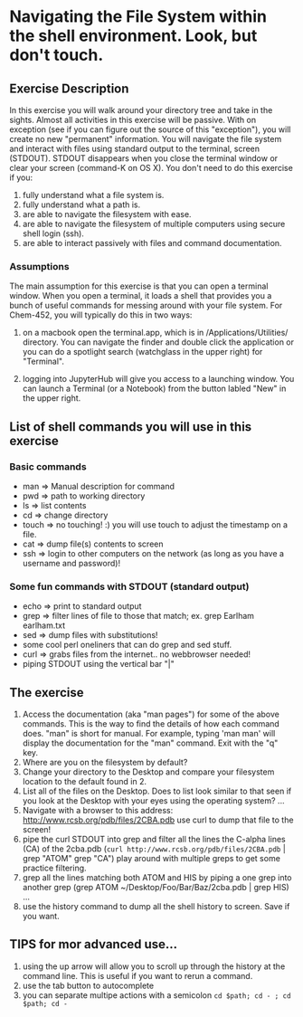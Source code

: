 # Navigating the File System within the shell environment.  Look, but don't touch. 

## Exercise Description
In this exercise you will walk around your directory tree and take in the sights. Almost all activities in this exercise will be passive. With on exception (see if you can figure out the source of this "exception"), you will create no new "permanent" information.  You will navigate the file system and interact with files using standard output to the terminal, screen (STDOUT).  STDOUT disappears when you close the terminal window or clear your screen (command-K on OS X). You don't need to do this exercise if you:
  1. fully understand what a file system is.
  2. fully understand what a path is.
  3. are able to navigate the filesystem with ease.
  4. are able to navigate the filesystem of multiple computers using secure shell login (ssh).
  5. are able to interact passively with files and command documentation.
  
### Assumptions
The main assumption for this exercise is that you can open a terminal window. When you open a terminal, it loads a shell 
that provides you a bunch of useful commands for messing around with your file system.  For Chem-452, you will typically 
do this in two ways:

  1. on a macbook open the terminal.app, which is in /Applications/Utilities/ directory. You can navigate the finder and 
  double click the application or you can do a spotlight search (watchglass in the upper right) for "Terminal".

  2. logging into JupyterHub will give you access to a launching window. You can launch a Terminal (or a Notebook) from the 
  button labled "New" in the upper right. 

## List of shell commands you will use in this exercise 

### Basic commands
* man    => Manual description for command
* pwd    => path to working directory
* ls     => list contents
* cd     => change directory  
* touch  => no touching! :) you will use touch to adjust the timestamp on a file.
* cat    => dump file(s) contents to screen
* ssh    => login to other computers on the network (as long as you have a username and password)! 

### Some fun commands with STDOUT (standard output)
* echo  => print to standard output
* grep  => filter lines of file to those that match; ex. grep Earlham earlham.txt
* sed   => dump files with substitutions!
* some cool perl oneliners that can do grep and sed stuff.
* curl  => grabs files from the internet.. no webbrowser needed!
* piping STDOUT using the vertical bar "|" 


## The exercise

  1. Access the documentation (aka "man pages") for some of the above commands. This is the way to find the details of how each command does. "man" is short for manual. For example, typing 'man man' will display the documentation for the "man" command.   Exit with the "q" key. 
  2. Where are you on the filesystem by default?  
  3. Change your directory to the Desktop and compare your filesystem location to the default found in 2.
  4. List all of the files on the Desktop.  Does to list look similar to that seen if you look at the Desktop with your eyes using the operating system?
 ...
  15. Navigate with a browser to this address: http://www.rcsb.org/pdb/files/2CBA.pdb
      use curl to dump that file to the screen!
  17. pipe the curl STDOUT into grep and filter all the lines the C-alpha lines (CA) of the 2cba.pdb (`curl http://www.rcsb.org/pdb/files/2CBA.pdb` | grep "ATOM" 
   grep "CA") play around with multiple greps to get some practice filtering.
  18. grep all the lines matching both ATOM and HIS by piping a one grep into another grep (grep ATOM ~/Desktop/Foo/Bar/Baz/2cba.pdb | grep HIS)
  ...
  37. use the history command to dump all the shell history to screen.  Save if you want.
  
## TIPS for mor advanced use... 
  1. using the up arrow will allow you to scroll up through the history at the command line.  This is useful if you want to rerun a command.
  2. use the tab button to autocomplete
  3. you can separate multipe actions with a semicolon `cd $path; cd - ; cd $path; cd -` 
  
